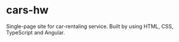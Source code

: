 # cars-hw

Single-page site for car-rentaling service. Built by using HTML, CSS, TypeScript and Angular. 
